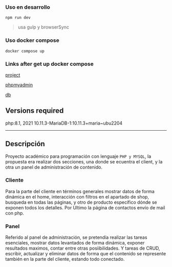### Uso en desarrollo

    npm run dev

> usa gulp y browserSync

### Uso docker compose

    docker compose up

### Links after get up docker compose

[project](localhost:80)

[phpmyadmin](localhost:8080)

[db](localhost:3306)

## Versions required

php:8.1, 2021
10.11.3-MariaDB-1:10.11.3+maria~ubu2204

---

## Descripción

Proyecto académico para programación con lenguaje `PHP y MYSQL`, la propuesta era realizar dos secciones, una donde se ecuentra el client, y la otra un panel de administración de contenido.

### Cliente

Para la parte del cliente en términos generales mostrar datos de forma dinámica en el home, interacción con filtros en el apartado de shop, busqueda en todas las páginas, y otro de producto específico dónde se exponen todos los detalles. Por Ultimo la página de contactos envío de mail con php.

### Panel

Referido al panel de administración, se pretendía realizar las tareas esenciales, mostrar datos levantados de forma dinámica, exponer resultados maximos, contar entre otras posiibilidades. Y tareas de CRUD, escribir, actualizar y eliminar datos de forma que el contenido se represente también en la parte del cliente, estando todo conectado.
